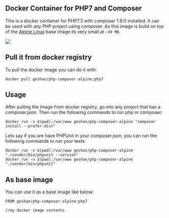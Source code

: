 ## Docker Container for PHP7 and Composer

This is a docker container for PHP7.3 with composer 1.9.0 installed. It can be used with
any PHP project using composer. As this image is build on top of the
[Alpine Linux](http://www.alpinelinux.org/) base image its very small at `~39 MB`.

[![](https://badge.imagelayers.io/geshan/php-composer-alpine:php7.svg)](https://imagelayers.io/?images=geshan/php-composer-alpine:php7 'Get your own badge on imagelayers.io')

## Pull it from docker registry

To pull the docker image you can do it with:

```
docker pull geshan/php-composer-alpine:php7
```

## Usage

After pulling the image from docker registry, go into any project that has a composer.json.
Then run the following commands to run php or composer:

```
docker run -v $(pwd):/var/www geshan/php-composer-alpine "composer install --prefer-dist"
```
Lets say if you are have PHPUnit in your composer.json, you can run the following commands
to run your tests:

```
docker run -v $(pwd):/var/www geshan/php-composer-alpine "./vendor/bin/phpunit --version"
docker run -v $(pwd):/var/www geshan/php-composer-alpine "./vendor/bin/phpunit"
```

## As base image

You can use it as a base image like below:

```
FROM geshan/php-composer-alpine:php7

//my docker image contents
```
